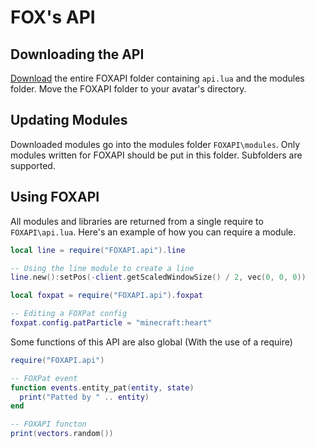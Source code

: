 # FOX's API

## Downloading the API

[Download](https://download-directory.github.io/?url=https%3A%2F%2Fgithub.com%2FBitslayn%2FFOXAPI%2Ftree%2Fmain%2FFOXAPI) the entire FOXAPI folder containing `api.lua` and the modules folder. Move the FOXAPI folder to your avatar's directory.

## Updating Modules

Downloaded modules go into the modules folder `FOXAPI\modules`. Only modules written for FOXAPI should be put in this folder. Subfolders are supported.

## Using FOXAPI

All modules and libraries are returned from a single require to `FOXAPI\api.lua`. Here's an example of how you can require a module.

```lua
local line = require("FOXAPI.api").line

-- Using the line module to create a line
line.new():setPos(-client.getScaledWindowSize() / 2, vec(0, 0, 0))

local foxpat = require("FOXAPI.api").foxpat

-- Editing a FOXPat config
foxpat.config.patParticle = "minecraft:heart"
```

Some functions of this API are also global (With the use of a require)

```lua
require("FOXAPI.api")

-- FOXPat event
function events.entity_pat(entity, state)
  print("Patted by " .. entity)
end

-- FOXAPI functon
print(vectors.random())
```
